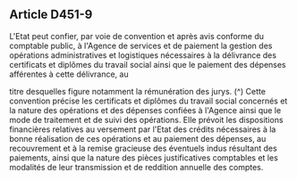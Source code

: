 ## Article D451-9

L'Etat peut confier, par voie de convention et après avis conforme du comptable public, à l'Agence de
services et de paiement la gestion des opérations administratives et logistiques nécessaires à la délivrance des
certificats et diplômes du travail social ainsi que le paiement des dépenses afférentes à cette délivrance, au

titre desquelles figure notamment la rémunération des jurys. (^)
Cette convention précise les certificats et diplômes du travail social concernés et la nature des opérations
et des dépenses confiées à l'Agence ainsi que le mode de traitement et de suivi des opérations. Elle prévoit
les dispositions financières relatives au versement par l'Etat des crédits nécessaires à la bonne réalisation de
ces opérations et au paiement des dépenses, au recouvrement et à la remise gracieuse des éventuels indus
résultant des paiements, ainsi que la nature des pièces justificatives comptables et les modalités de leur
transmission et de reddition annuelle des comptes.

